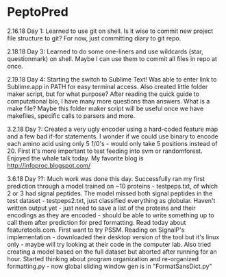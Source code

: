 # PeptoPred

2.16.18 Day 1:
Learned to use git on shell. Is it wise to commit new project file structure to git? For now, just committing diary to git repo.

2.18.18 Day 3:
Learned to do some one-liners and use wildcards (star, questionmark) on shell. Maybe I can use them to commit all files in repo at once.

2.19.18 Day 4:
Starting the switch to Sublime Text! Was able to enter link to Sublime.app in PATH for easy terminal access. Also created little folder maker script, but for what purpose? After reading the quick guide to computational bio, I have many more questions than answers. What is a make file? Maybe this folder maker script will be useful once we have makefiles, specific calls to parsers and more.

3.2.18 Day ?:
Created a very ugly encoder using a hard-coded feature map and a few bad if-for statements. I wonder if we could use binary to encode each amino acid using only 5 1/0's - would only take 5 positions instead of 20. First it's more important to test feeding into svm or randomforest. Enjoyed the whale talk today. My favorite blog is http://infoproc.blogspot.com/

3.6.18 Day ??:
Much work was done this day. Successfully ran my first prediction through a model trained on ~10 proteins - testpeps.txt, of which 2 or 3 had signal peptides. The model missed both signal peptides in the test dataset - testpeps2.txt, just classified everything as globular. Haven't written output yet - just need to save a list of the proteins and their encodings as they are encoded - should be able to write something up to call them after prediction for pred formatting. Read today about featuretools.com. First want to try PSSM. Reading on SignalP's implementation - downloaded their desktop version of the tool but it's linux only - maybe will try looking at their code in the computer lab. Also tried creating a model based on the full dataset but aborted after running for an hour. Started thinking about program organization and re-organized formatting.py - now global sliding window gen is in "FormatSansDict.py"

